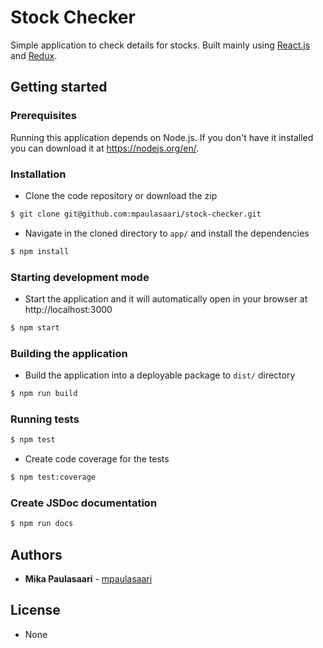 # Stock Checker

Simple application to check details for stocks. Built mainly using
[React.js](https://reactjs.org/) and [Redux](https://redux.js.org/).


## Getting started

### Prerequisites

Running this application depends on Node.js. If you don't have it installed you
can download it at https://nodejs.org/en/.

### Installation

- Clone the code repository or download the zip

```bash
$ git clone git@github.com:mpaulasaari/stock-checker.git
```

- Navigate in the cloned directory to `app/` and install the dependencies

```bash
$ npm install
```

### Starting development mode

- Start the application and it will automatically open in your browser at
http://localhost:3000

```bash
$ npm start
```

### Building the application

- Build the application into a deployable package to `dist/` directory

```bash
$ npm run build
```

### Running tests


```bash
$ npm test
```

- Create code coverage for the tests

```bash
$ npm test:coverage
```

### Create JSDoc documentation


```bash
$ npm run docs
```

## Authors

- **Mika Paulasaari** - [mpaulasaari](https://github.com/mpaulasaari/)


## License

- None
